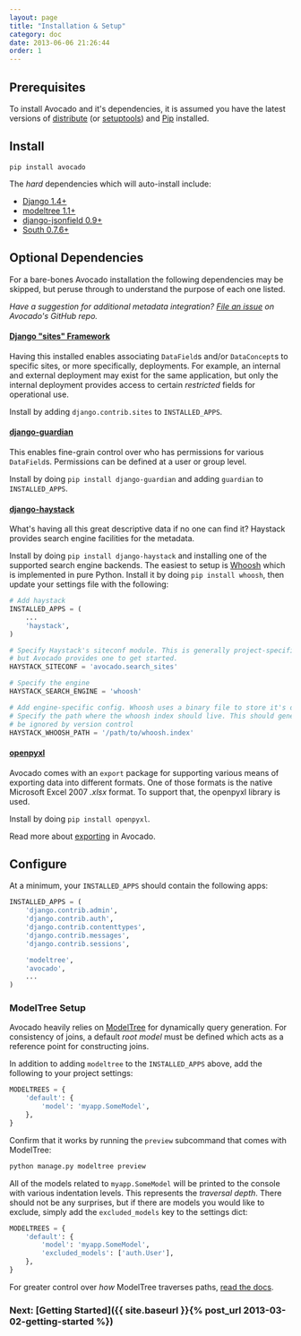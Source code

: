 ```yaml
---
layout: page
title: "Installation & Setup"
category: doc
date: 2013-06-06 21:26:44
order: 1
---
```


## Prerequisites

To install Avocado and it's dependencies, it is assumed you have the latest versions of [distribute](http://pypi.python.org/pypi/distribute) (or [setuptools](http://pypi.python.org/pypi/setuptools)) and [Pip](http://pypi.python.org/pypi/pip) installed.

## Install

```
pip install avocado
```

The _hard_ dependencies which will auto-install include:

- [Django 1.4+](https://www.djangoproject.com)
- [modeltree 1.1+](http://pypi.python.org/pypi/modeltree)
- [django-jsonfield 0.9+](https://github.com/bradjasper/django-jsonfield/)
- [South 0.7.6+](http://south.readthedocs.org)

## Optional Dependencies

For a bare-bones Avocado installation the following dependencies may be skipped, but peruse through to understand the purpose of each one listed.

_Have a suggestion for additional metadata integration? [File an issue](https://github.com/cbmi/avocado/issues/new) on Avocado's GitHub repo._

#### [Django "sites" Framework](https://docs.djangoproject.com/en/1.4/ref/contrib/sites/)

Having this installed enables associating `DataField`s and/or `DataConcept`s to specific sites, or more specifically, deployments. For example, an internal and external deployment may exist for the same application, but only the internal deployment provides access to certain _restricted_ fields for operational use.

Install by adding `django.contrib.sites` to `INSTALLED_APPS`.

#### [django-guardian](http://packages.python.org/django-guardian/)

This enables fine-grain control over who has permissions for various `DataField`s. Permissions can be defined at a user or group level.

Install by doing `pip install django-guardian` and adding `guardian` to `INSTALLED_APPS`.

#### [django-haystack](http://haystacksearch.org)

What's having all this great descriptive data if no one can find it? Haystack provides search engine facilities for the metadata.

Install by doing `pip install django-haystack` and installing one of the supported search engine backends. The easiest to setup is [Whoosh](http://pypi.python.org/pypi/Whoosh) which is implemented in pure Python. Install it by doing `pip install whoosh`, then update your settings file with the following:

```python
# Add haystack
INSTALLED_APPS = (
    ...
    'haystack',
)

# Specify Haystack's siteconf module. This is generally project-specific,
# but Avocado provides one to get started.
HAYSTACK_SITECONF = 'avocado.search_sites'

# Specify the engine
HAYSTACK_SEARCH_ENGINE = 'whoosh'

# Add engine-specific config. Whoosh uses a binary file to store it's data.
# Specify the path where the whoosh index should live. This should generally
# be ignored by version control
HAYSTACK_WHOOSH_PATH = '/path/to/whoosh.index'
```

#### [openpyxl](http://packages.python.org/openpyxl/)

Avocado comes with an `export` package for supporting various means of exporting data into different formats. One of those formats is the native Microsoft Excel 2007 _.xlsx_ format. To support that, the openpyxl library is used.

Install by doing `pip install openpyxl`.

Read more about [exporting]() in Avocado.

## Configure

At a minimum, your `INSTALLED_APPS` should contain the following apps:

```python
INSTALLED_APPS = (
    'django.contrib.admin',
    'django.contrib.auth',
    'django.contrib.contenttypes',
    'django.contrib.messages',
    'django.contrib.sessions',

    'modeltree',
    'avocado',
    ...
)
```

### ModelTree Setup

Avocado heavily relies on [ModelTree](http://modeltree.harvest.io) for dynamically query generation. For consistency of joins, a default _root model_ must be defined which acts as a reference point for constructing joins.

In addition to adding `modeltree` to the `INSTALLED_APPS` above, add the following to your project settings:

```python
MODELTREES = {
    'default': {
        'model': 'myapp.SomeModel',
    },
}
```

Confirm that it works by running the `preview` subcommand that comes with ModelTree:

```bash
python manage.py modeltree preview
```

All of the models related to `myapp.SomeModel` will be printed to the console with various indentation levels. This represents the _traversal depth_. There should not be any surprises, but if there are models you would like to exclude, simply add the `excluded_models` key to the settings dict:

```python
MODELTREES = {
    'default': {
        'model': 'myapp.SomeModel',
        'excluded_models': ['auth.User'],
    },
}
```

For greater control over _how_ ModelTree traverses paths, [read the docs](http://modeltree.harvest.io).

### Next: [Getting Started]({{ site.baseurl }}{% post_url 2013-03-02-getting-started %})
